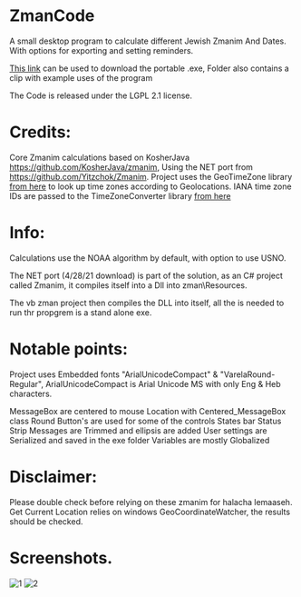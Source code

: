 # ZmanCode
A small desktop program to calculate different Jewish Zmanim And Dates. With options for exporting and setting reminders.

[This link](https://downgit.github.io/#/home?url=https://github.com/NykUser/MyZman/tree/master/MyZmanPortable) can be used to download the portable .exe, 
Folder also contains a clip with example uses of the program

The Code is released under the LGPL 2.1 license.

# Credits:
Core Zmanim calculations based on KosherJava https://github.com/KosherJava/zmanim, Using the NET port from https://github.com/Yitzchok/Zmanim.
Project uses the GeoTimeZone library [from here](https://github.com/mattjohnsonpint/GeoTimeZone) to look up time zones according to Geolocations.
IANA time zone IDs are passed to the TimeZoneConverter library [from here](https://github.com/mattjohnsonpint/TimeZoneConverter)

# Info:
Calculations use the NOAA algorithm by default, with option to use USNO.

The NET port (4/28/21 download) is part of the solution, as an C# project called Zmanim, it compiles itself into a Dll into zman\Resources\.

The vb zman project then compiles the DLL into itself, all the is needed to run thr propgrem is a stand alone exe.

# Notable points:
Project uses Embedded fonts "ArialUnicodeCompact" & "VarelaRound-Regular", ArialUnicodeCompact is Arial Unicode MS with only Eng & Heb characters.

MessageBox are centered to mouse Location with Centered_MessageBox class
Round Button's are used for some of the controls
States bar 
Status Strip Messages are Trimmed and ellipsis are added 
User settings are Serialized and saved in the exe folder
Variables are mostly Globalized 

# Disclaimer:
Please double check before relying on these zmanim for halacha lemaaseh.
Get Current Location relies on windows GeoCoordinateWatcher, the results should be checked.

# Screenshots.
![1](https://user-images.githubusercontent.com/83419922/129582704-c70581a7-2ead-467a-a055-553da29555fe.jpg)
![2](https://user-images.githubusercontent.com/83419922/129582744-d270cc55-60b1-4867-a61c-532982cedd1a.jpg)

